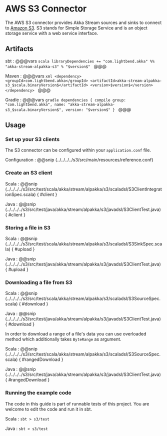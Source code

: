 # AWS S3 Connector

The AWS S3 connector provides Akka Stream sources and sinks to connect to [Amazon S3](https://aws.amazon.com/s3/).
S3 stands for Simple Storage Service and is an object storage service with a web service interface.

## Artifacts

sbt
:   @@@vars
    ```scala
    libraryDependencies += "com.lightbend.akka" %% "akka-stream-alpakka-s3" % "$version$"
    ```
    @@@

Maven
:   @@@vars
    ```xml
    <dependency>
      <groupId>com.lightbend.akka</groupId>
      <artifactId>akka-stream-alpakka-s3_$scala.binaryVersion$</artifactId>
      <version>$version$</version>
    </dependency>
    ```
    @@@

Gradle
:   @@@vars
    ```gradle
    dependencies {
      compile group: "com.lightbend.akka", name: "akka-stream-alpakka-s3_$scala.binaryVersion$", version: "$version$"
    }
    ```
    @@@

## Usage

### Set up your S3 clients

The S3 connector can be configured within your `application.conf` file.

Configuration
: @@snip (../../../../s3/src/main/resources/reference.conf)

### Create an S3 client

Scala
: @@snip (../../../../s3/src/test/scala/akka/stream/alpakka/s3/scaladsl/S3ClientIntegrationSpec.scala) { #client }

Java
: @@snip (../../../../s3/src/test/java/akka/stream/alpakka/s3/javadsl/S3ClientTest.java) { #client }

### Storing a file in S3

Scala
: @@snip (../../../../s3/src/test/scala/akka/stream/alpakka/s3/scaladsl/S3SinkSpec.scala) { #upload }

Java
: @@snip (../../../../s3/src/test/java/akka/stream/alpakka/s3/javadsl/S3ClientTest.java) { #upload }

### Downloading a file from S3

Scala
: @@snip (../../../../s3/src/test/scala/akka/stream/alpakka/s3/scaladsl/S3SourceSpec.scala) { #download }

Java
: @@snip (../../../../s3/src/test/java/akka/stream/alpakka/s3/javadsl/S3ClientTest.java) { #download }

In order to download a range of a file's data you can use overloaded method which 
additionally takes `ByteRange` as argument.

Scala
: @@snip (../../../../s3/src/test/scala/akka/stream/alpakka/s3/scaladsl/S3SourceSpec.scala) { #rangedDownload }

Java
: @@snip (../../../../s3/src/test/java/akka/stream/alpakka/s3/javadsl/S3ClientTest.java) { #rangedDownload }

### Running the example code

The code in this guide is part of runnable tests of this project. You are welcome to edit the code and run it in sbt.

Scala
:   ```
    sbt
    > s3/test
    ```

Java
:   ```
    sbt
    > s3/test
    ```
